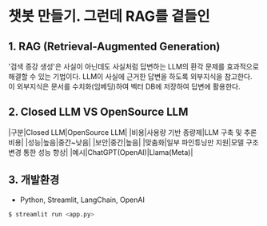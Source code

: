 # 챗봇 만들기. 그런데 RAG를 곁들인

## 1. RAG (Retrieval-Augmented Generation)
'검색 증강 생성'은 사실이 아닌데도 사실처럼 답변하는 LLM의 환각 문제를 효과적으로 해결할 수 있는 기법이다.
LLM이 사실에 근거한 답변을 하도록 외부지식을 참고한다. 이 외부지식은 문서를 수치화(임베딩)하여 벡터 DB에 저장하여 답변에 활용한다.

## 2. Closed LLM VS OpenSource LLM

|구분|Closed LLM|OpenSource LLM|
|비용|사용량 기반 종량제|LLM 구축 및 추론 비용|
|성능|높음|중간~낮음|
|보안|중간|높음|
|맞춤화|일부 파인튜닝만 지원|모델 구조 변경 통한 성능 향상|
|예시|ChatGPT(OpenAI)|Llama(Meta)|

## 3. 개발환경
- Python, Streamlit, LangChain, OpenAI
```bash
$ streamlit run <app.py>
```
